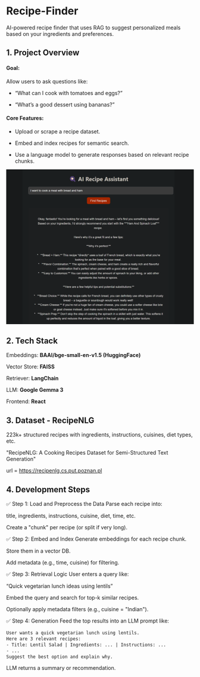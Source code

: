 # Recipe-Finder

AI-powered recipe finder that uses RAG to suggest personalized meals based on your ingredients and preferences.

## 1. Project Overview

#### Goal:

Allow users to ask questions like:

- “What can I cook with tomatoes and eggs?”

- “What’s a good dessert using bananas?”

#### Core Features:

- Upload or scrape a recipe dataset.

- Embed and index recipes for semantic search.

- Use a language model to generate responses based on relevant recipe chunks.

![Example](https://github.com/TunsTudor-Mircea/Recipe-Finder/blob/main/example_usage.png?raw=true)

## 2. Tech Stack

Embeddings: **BAAI/bge-small-en-v1.5 (HuggingFace)**

Vector Store: **FAISS**

Retriever: **LangChain**

LLM: **Google Gemma 3**

Frontend: **React**

## 3. Dataset - **RecipeNLG**

223k+ structured recipes with ingredients, instructions, cuisines, diet types, etc.

"RecipeNLG: A Cooking Recipes Dataset for Semi-Structured Text Generation"

url = https://recipenlg.cs.put.poznan.pl

## 4. Development Steps
✅ Step 1: Load and Preprocess the Data
Parse each recipe into:

title, ingredients, instructions, cuisine, diet, time, etc.

Create a "chunk" per recipe (or split if very long).

✅ Step 2: Embed and Index
Generate embeddings for each recipe chunk.

Store them in a vector DB.

Add metadata (e.g., time, cuisine) for filtering.

✅ Step 3: Retrieval Logic
User enters a query like:

“Quick vegetarian lunch ideas using lentils”

Embed the query and search for top-k similar recipes.

Optionally apply metadata filters (e.g., cuisine = "Indian").

✅ Step 4: Generation
Feed the top results into an LLM prompt like:
```
User wants a quick vegetarian lunch using lentils.
Here are 3 relevant recipes:
- Title: Lentil Salad | Ingredients: ... | Instructions: ...
- ...
Suggest the best option and explain why.
```
LLM returns a summary or recommendation.
